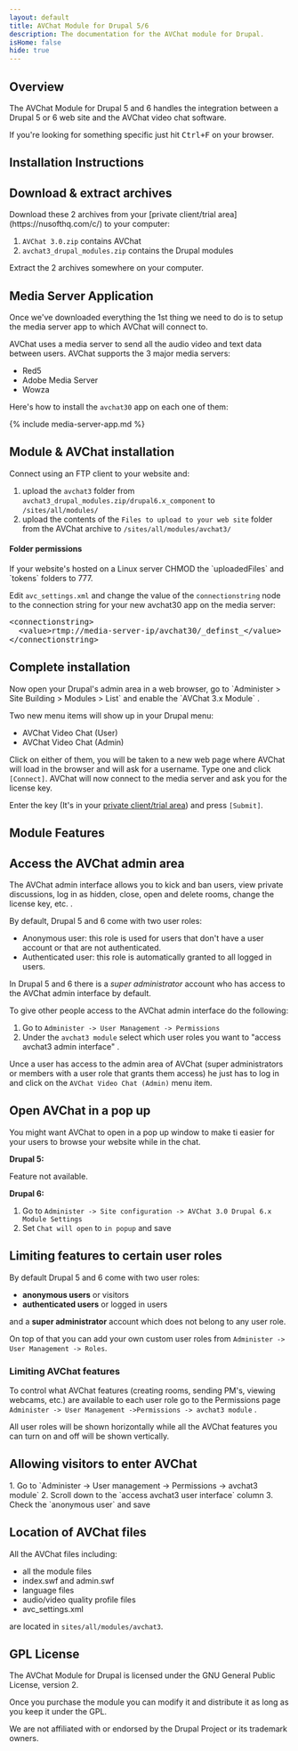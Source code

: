 ```yaml
---
layout: default
title: AVChat Module for Drupal 5/6
description: The documentation for the AVChat module for Drupal.
isHome: false
hide: true
---
```


<section class="bs-docs-section" markdown="1">
  <h1 id="overview" class="page-header">Overview</h1>
  <p class="lead">The AVChat Module for Drupal 5 and 6 handles the integration between a Drupal 5 or 6 web site and the AVChat video chat software.</p>

  If you're looking for something specific just hit <kbd>Ctrl+F</kbd> on your browser.
</section>

<section class="bs-docs-section" markdown="1">
  <h1 id="installation-instructions" class="page-header">Installation Instructions</h1>
<h2 id="installing-the-module">Download & extract archives</h2>
Download these 2 archives from your [private client/trial area](https://nusofthq.com/c/) to your computer:

1. `AVChat 3.0.zip` contains AVChat
2. `avchat3_drupal_modules.zip` contains the Drupal modules

Extract the 2 archives somewhere on your computer.

<h2 id="installing-the-module">Media Server Application</h2>
Once we've downloaded everything the 1st thing we need to do is to setup the media server app to which AVChat will connect to.

AVChat uses a media server to send all the audio video and text data between users. AVChat supports the 3 major media servers:

* Red5
* Adobe Media Server
* Wowza

Here's how to install the `avchat30` app on each one of them:

{% include media-server-app.md %}

<h2 id="installing-the-module">Module & AVChat installation</h2>
Connect using an FTP client to your website and:

1. upload the `avchat3` folder from `avchat3_drupal_modules.zip/drupal6.x_component` to `/sites/all/modules/`
2. upload the contents of the `Files to upload to your web site` folder from  the AVChat archive to `/sites/all/modules/avchat3/`

<div class="bs-callout bs-callout-info" id="callout-tables-responsive-overflow"> <h4>Folder permissions</h4> <p markdown="1">If your website's hosted on a Linux server CHMOD the `uploadedFiles` and `tokens` folders to 777.</p> </div>

Edit `avc_settings.xml` and change the value of the `connectionstring` node to the connection string for your new avchat30 app on the media server:

<pre>
&lt;connectionstring&gt;
  &lt;value&gt;rtmp://media-server-ip/avchat30/_definst_&lt;/value&gt;
&lt;/connectionstring&gt;
</pre>
<h2 id="installing-the-module">Complete installation</h2>
Now open your Drupal's admin area in a web browser, go to `Administer > Site Building > Modules > List` and enable the `AVChat 3.x Module` .

Two new menu items will show up in your Drupal menu:

* AVChat Video Chat (User)
* AVChat Video Chat (Admin)

Click on either of them, you will be taken to a new web page where AVChat will load in the browser and will ask for a username. Type one and click `[Connect]`. AVChat will now connect to the media server and ask you for the license key.

Enter the key (It's in your [private client/trial area](https://nusofthq.com/c/)) and press `[Submit]`.
</section>


<section class="bs-docs-section" markdown="1">
<h1 id="installation-instructions" class="page-header">Module Features</h1>
<h2 id="accessing-the-avchat-admin-area">Access the AVChat admin area</h2>
The AVChat admin interface allows you to kick and ban users, view private discussions, log in as hidden, close, open and delete rooms, change the license key, etc. .

By default, Drupal 5 and 6 come with two user roles:

 * Anonymous user: this role is used for users that don't have a user account or that are not authenticated.
 * Authenticated user: this role is automatically granted to all logged in users.

In Drupal 5 and 6 there is a <em>super administrator</em> account who has access to the AVChat admin interface by default.

To give other people access to the AVChat admin interface do the following:

1. Go to `Administer -> User Management -> Permissions`
2. Under the `avchat3 module` select which user roles you want to "access avchat3 admin interface" .

Unce a user has access to the admin area of AVChat (super administrators or members with a user role that grants them access) he just has to log in and click on the `AVChat Video Chat (Admin)` menu item.

<h2 id="open-avchat-in-a-popup-window">Open AVChat in a pop up</h2>

You might want AVChat to open in a pop up window to make ti easier for your users to browse your website while in the chat.

**Drupal 5:**

Feature not available.

**Drupal 6:**

1. Go to `Administer -> Site configuration -> AVChat 3.0 Drupal 6.x Module Settings`
2. Set `Chat will open` to `in popup` and save

<h2 id="permissions">Limiting features to certain user roles</h2>
By default Drupal 5 and 6 come with two user roles:

* **anonymous users** or visitors
* **authenticated users** or logged in users

and a **super administrator** account which does not belong to any user role.

On top of that you can add your own custom user roles from `Administer -> User Management -> Roles`.
<h3>Limiting AVChat features</h3>

To control what AVChat features (creating rooms, sending PM's, viewing webcams, etc.) are available to each user role go to the Permissions page `Administer -> User Management ->Permissions -> avchat3 module` .

All user roles will be shown horizontally while all the AVChat features you can turn on and off will be shown vertically.

<h2 id="location-of-avchat-files">Allowing visitors to enter AVChat</h2>
1. Go to `Administer -> User management -> Permissions -> avchat3 module`
2. Scroll down to the `access avchat3 user interface` column
3. Check the `anonymous user` and save

<h2 id="location-of-avchat-files">Location of AVChat files</h2>
All the AVChat  files including:

* all the module files
* index.swf and admin.swf
* language files
* audio/video quality profile files
* avc_settings.xml


are located in `sites/all/modules/avchat3`.

<h2 id="location-of-avchat-files">GPL License</h2>
The AVChat Module for Drupal is licensed under the GNU General Public License, version 2.

Once you purchase the module you can modify it and distribute it as long as you keep it under the GPL.

We are not affiliated with or endorsed by the Drupal Project or its trademark owners.
</section>

